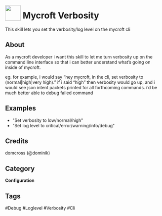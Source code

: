 # <img src="https://raw.githack.com/FortAwesome/Font-Awesome/master/svgs/solid/bug.svg" card_color="#FD9E66" width="50" height="50" style="vertical-align:bottom"/> Mycroft Verbosity
This skill lets you set the verbosity/log level on the mycroft cli

## About
As a mycroft developer i want this skill to let me turn verbosity up on the command line interface so that i can better understand what’s going on inside of mycroft.

eg. for example, i would say “hey mycroft, in the cli, set verbosity to (normal|high|very high).” if i said “high” then verbosity would go up, and i would see json intent packets printed for all forthcoming commands. i’d be much better able to debug failed command

## Examples
* "Set verbosity to low/normal/high"
* "Set log level to critical/error/warning/info/debug"

## Credits
domcross (@dominik)

## Category
**Configuration**

## Tags
#Debug
#Loglevel
#Verbosity
#Cli

